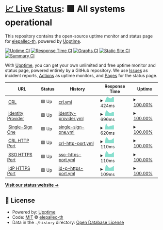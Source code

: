 # [📈 Live Status](https://elepallec-th.github.io/upptime): <!--live status--> **🟩 All systems operational**

This repository contains the open-source uptime monitor and status page for [elepallec-th](https://elepallec-th.github.io/upptime), powered by [Upptime](https://github.com/upptime/upptime).

[![Uptime CI](https://github.com/elepallec-th/upptime/workflows/Uptime%20CI/badge.svg)](https://github.com/elepallec-th/upptime/actions?query=workflow%3A%22Uptime+CI%22)
[![Response Time CI](https://github.com/elepallec-th/upptime/workflows/Response%20Time%20CI/badge.svg)](https://github.com/elepallec-th/upptime/actions?query=workflow%3A%22Response+Time+CI%22)
[![Graphs CI](https://github.com/elepallec-th/upptime/workflows/Graphs%20CI/badge.svg)](https://github.com/elepallec-th/upptime/actions?query=workflow%3A%22Graphs+CI%22)
[![Static Site CI](https://github.com/elepallec-th/upptime/workflows/Static%20Site%20CI/badge.svg)](https://github.com/elepallec-th/upptime/actions?query=workflow%3A%22Static+Site+CI%22)
[![Summary CI](https://github.com/elepallec-th/upptime/workflows/Summary%20CI/badge.svg)](https://github.com/elepallec-th/upptime/actions?query=workflow%3A%22Summary+CI%22)

With [Upptime](https://upptime.js.org), you can get your own unlimited and free uptime monitor and status page, powered entirely by a GitHub repository. We use [Issues](https://github.com/elepallec-th/upptime/issues) as incident reports, [Actions](https://github.com/elepallec-th/upptime/actions) as uptime monitors, and [Pages](https://elepallec-th.github.io/upptime) for the status page.

<!--start: status pages-->
<!-- This summary is generated by Upptime (https://github.com/upptime/upptime) -->
<!-- Do not edit this manually, your changes will be overwritten -->
<!-- prettier-ignore -->
| URL | Status | History | Response Time | Uptime |
| --- | ------ | ------- | ------------- | ------ |
| <img alt="" src="https://favicons.githubusercontent.com/crl.thalesgroup.com" height="13"> [CRL](http://crl.thalesgroup.com) | 🟩 Up | [crl.yml](https://github.com/elepallec-th/upptime/commits/HEAD/history/crl.yml) | <details><summary><img alt="Response time graph" src="./graphs/crl/response-time-week.png" height="20"> 424ms</summary><br><a href="https://elepallec-th.github.io/upptime/history/crl"><img alt="Response time 493" src="https://img.shields.io/endpoint?url=https%3A%2F%2Fraw.githubusercontent.com%2Felepallec-th%2Fupptime%2FHEAD%2Fapi%2Fcrl%2Fresponse-time.json"></a><br><a href="https://elepallec-th.github.io/upptime/history/crl"><img alt="24-hour response time 333" src="https://img.shields.io/endpoint?url=https%3A%2F%2Fraw.githubusercontent.com%2Felepallec-th%2Fupptime%2FHEAD%2Fapi%2Fcrl%2Fresponse-time-day.json"></a><br><a href="https://elepallec-th.github.io/upptime/history/crl"><img alt="7-day response time 424" src="https://img.shields.io/endpoint?url=https%3A%2F%2Fraw.githubusercontent.com%2Felepallec-th%2Fupptime%2FHEAD%2Fapi%2Fcrl%2Fresponse-time-week.json"></a><br><a href="https://elepallec-th.github.io/upptime/history/crl"><img alt="30-day response time 414" src="https://img.shields.io/endpoint?url=https%3A%2F%2Fraw.githubusercontent.com%2Felepallec-th%2Fupptime%2FHEAD%2Fapi%2Fcrl%2Fresponse-time-month.json"></a><br><a href="https://elepallec-th.github.io/upptime/history/crl"><img alt="1-year response time 493" src="https://img.shields.io/endpoint?url=https%3A%2F%2Fraw.githubusercontent.com%2Felepallec-th%2Fupptime%2FHEAD%2Fapi%2Fcrl%2Fresponse-time-year.json"></a></details> | <details><summary><a href="https://elepallec-th.github.io/upptime/history/crl">100.00%</a></summary><a href="https://elepallec-th.github.io/upptime/history/crl"><img alt="All-time uptime 99.96%" src="https://img.shields.io/endpoint?url=https%3A%2F%2Fraw.githubusercontent.com%2Felepallec-th%2Fupptime%2FHEAD%2Fapi%2Fcrl%2Fuptime.json"></a><br><a href="https://elepallec-th.github.io/upptime/history/crl"><img alt="24-hour uptime 100.00%" src="https://img.shields.io/endpoint?url=https%3A%2F%2Fraw.githubusercontent.com%2Felepallec-th%2Fupptime%2FHEAD%2Fapi%2Fcrl%2Fuptime-day.json"></a><br><a href="https://elepallec-th.github.io/upptime/history/crl"><img alt="7-day uptime 100.00%" src="https://img.shields.io/endpoint?url=https%3A%2F%2Fraw.githubusercontent.com%2Felepallec-th%2Fupptime%2FHEAD%2Fapi%2Fcrl%2Fuptime-week.json"></a><br><a href="https://elepallec-th.github.io/upptime/history/crl"><img alt="30-day uptime 100.00%" src="https://img.shields.io/endpoint?url=https%3A%2F%2Fraw.githubusercontent.com%2Felepallec-th%2Fupptime%2FHEAD%2Fapi%2Fcrl%2Fuptime-month.json"></a><br><a href="https://elepallec-th.github.io/upptime/history/crl"><img alt="1-year uptime 99.96%" src="https://img.shields.io/endpoint?url=https%3A%2F%2Fraw.githubusercontent.com%2Felepallec-th%2Fupptime%2FHEAD%2Fapi%2Fcrl%2Fuptime-year.json"></a></details>
| <img alt="" src="https://favicons.githubusercontent.com/sso-idp.thalesgroup.com" height="13"> [Identity Provider](https://sso-idp.thalesgroup.com) | 🟩 Up | [identity-provider.yml](https://github.com/elepallec-th/upptime/commits/HEAD/history/identity-provider.yml) | <details><summary><img alt="Response time graph" src="./graphs/identity-provider/response-time-week.png" height="20"> 696ms</summary><br><a href="https://elepallec-th.github.io/upptime/history/identity-provider"><img alt="Response time 1162" src="https://img.shields.io/endpoint?url=https%3A%2F%2Fraw.githubusercontent.com%2Felepallec-th%2Fupptime%2FHEAD%2Fapi%2Fidentity-provider%2Fresponse-time.json"></a><br><a href="https://elepallec-th.github.io/upptime/history/identity-provider"><img alt="24-hour response time 701" src="https://img.shields.io/endpoint?url=https%3A%2F%2Fraw.githubusercontent.com%2Felepallec-th%2Fupptime%2FHEAD%2Fapi%2Fidentity-provider%2Fresponse-time-day.json"></a><br><a href="https://elepallec-th.github.io/upptime/history/identity-provider"><img alt="7-day response time 696" src="https://img.shields.io/endpoint?url=https%3A%2F%2Fraw.githubusercontent.com%2Felepallec-th%2Fupptime%2FHEAD%2Fapi%2Fidentity-provider%2Fresponse-time-week.json"></a><br><a href="https://elepallec-th.github.io/upptime/history/identity-provider"><img alt="30-day response time 757" src="https://img.shields.io/endpoint?url=https%3A%2F%2Fraw.githubusercontent.com%2Felepallec-th%2Fupptime%2FHEAD%2Fapi%2Fidentity-provider%2Fresponse-time-month.json"></a><br><a href="https://elepallec-th.github.io/upptime/history/identity-provider"><img alt="1-year response time 1162" src="https://img.shields.io/endpoint?url=https%3A%2F%2Fraw.githubusercontent.com%2Felepallec-th%2Fupptime%2FHEAD%2Fapi%2Fidentity-provider%2Fresponse-time-year.json"></a></details> | <details><summary><a href="https://elepallec-th.github.io/upptime/history/identity-provider">100.00%</a></summary><a href="https://elepallec-th.github.io/upptime/history/identity-provider"><img alt="All-time uptime 99.46%" src="https://img.shields.io/endpoint?url=https%3A%2F%2Fraw.githubusercontent.com%2Felepallec-th%2Fupptime%2FHEAD%2Fapi%2Fidentity-provider%2Fuptime.json"></a><br><a href="https://elepallec-th.github.io/upptime/history/identity-provider"><img alt="24-hour uptime 100.00%" src="https://img.shields.io/endpoint?url=https%3A%2F%2Fraw.githubusercontent.com%2Felepallec-th%2Fupptime%2FHEAD%2Fapi%2Fidentity-provider%2Fuptime-day.json"></a><br><a href="https://elepallec-th.github.io/upptime/history/identity-provider"><img alt="7-day uptime 100.00%" src="https://img.shields.io/endpoint?url=https%3A%2F%2Fraw.githubusercontent.com%2Felepallec-th%2Fupptime%2FHEAD%2Fapi%2Fidentity-provider%2Fuptime-week.json"></a><br><a href="https://elepallec-th.github.io/upptime/history/identity-provider"><img alt="30-day uptime 100.00%" src="https://img.shields.io/endpoint?url=https%3A%2F%2Fraw.githubusercontent.com%2Felepallec-th%2Fupptime%2FHEAD%2Fapi%2Fidentity-provider%2Fuptime-month.json"></a><br><a href="https://elepallec-th.github.io/upptime/history/identity-provider"><img alt="1-year uptime 99.46%" src="https://img.shields.io/endpoint?url=https%3A%2F%2Fraw.githubusercontent.com%2Felepallec-th%2Fupptime%2FHEAD%2Fapi%2Fidentity-provider%2Fuptime-year.json"></a></details>
| <img alt="" src="https://favicons.githubusercontent.com/websso.online.thalesgroup.com" height="13"> [Single-Sign One](https://websso.online.thalesgroup.com/login/websso_login_unique.pl) | 🟩 Up | [single-sign-one.yml](https://github.com/elepallec-th/upptime/commits/HEAD/history/single-sign-one.yml) | <details><summary><img alt="Response time graph" src="./graphs/single-sign-one/response-time-week.png" height="20"> 620ms</summary><br><a href="https://elepallec-th.github.io/upptime/history/single-sign-one"><img alt="Response time 887" src="https://img.shields.io/endpoint?url=https%3A%2F%2Fraw.githubusercontent.com%2Felepallec-th%2Fupptime%2FHEAD%2Fapi%2Fsingle-sign-one%2Fresponse-time.json"></a><br><a href="https://elepallec-th.github.io/upptime/history/single-sign-one"><img alt="24-hour response time 820" src="https://img.shields.io/endpoint?url=https%3A%2F%2Fraw.githubusercontent.com%2Felepallec-th%2Fupptime%2FHEAD%2Fapi%2Fsingle-sign-one%2Fresponse-time-day.json"></a><br><a href="https://elepallec-th.github.io/upptime/history/single-sign-one"><img alt="7-day response time 620" src="https://img.shields.io/endpoint?url=https%3A%2F%2Fraw.githubusercontent.com%2Felepallec-th%2Fupptime%2FHEAD%2Fapi%2Fsingle-sign-one%2Fresponse-time-week.json"></a><br><a href="https://elepallec-th.github.io/upptime/history/single-sign-one"><img alt="30-day response time 642" src="https://img.shields.io/endpoint?url=https%3A%2F%2Fraw.githubusercontent.com%2Felepallec-th%2Fupptime%2FHEAD%2Fapi%2Fsingle-sign-one%2Fresponse-time-month.json"></a><br><a href="https://elepallec-th.github.io/upptime/history/single-sign-one"><img alt="1-year response time 887" src="https://img.shields.io/endpoint?url=https%3A%2F%2Fraw.githubusercontent.com%2Felepallec-th%2Fupptime%2FHEAD%2Fapi%2Fsingle-sign-one%2Fresponse-time-year.json"></a></details> | <details><summary><a href="https://elepallec-th.github.io/upptime/history/single-sign-one">100.00%</a></summary><a href="https://elepallec-th.github.io/upptime/history/single-sign-one"><img alt="All-time uptime 99.61%" src="https://img.shields.io/endpoint?url=https%3A%2F%2Fraw.githubusercontent.com%2Felepallec-th%2Fupptime%2FHEAD%2Fapi%2Fsingle-sign-one%2Fuptime.json"></a><br><a href="https://elepallec-th.github.io/upptime/history/single-sign-one"><img alt="24-hour uptime 100.00%" src="https://img.shields.io/endpoint?url=https%3A%2F%2Fraw.githubusercontent.com%2Felepallec-th%2Fupptime%2FHEAD%2Fapi%2Fsingle-sign-one%2Fuptime-day.json"></a><br><a href="https://elepallec-th.github.io/upptime/history/single-sign-one"><img alt="7-day uptime 100.00%" src="https://img.shields.io/endpoint?url=https%3A%2F%2Fraw.githubusercontent.com%2Felepallec-th%2Fupptime%2FHEAD%2Fapi%2Fsingle-sign-one%2Fuptime-week.json"></a><br><a href="https://elepallec-th.github.io/upptime/history/single-sign-one"><img alt="30-day uptime 100.00%" src="https://img.shields.io/endpoint?url=https%3A%2F%2Fraw.githubusercontent.com%2Felepallec-th%2Fupptime%2FHEAD%2Fapi%2Fsingle-sign-one%2Fuptime-month.json"></a><br><a href="https://elepallec-th.github.io/upptime/history/single-sign-one"><img alt="1-year uptime 99.61%" src="https://img.shields.io/endpoint?url=https%3A%2F%2Fraw.githubusercontent.com%2Felepallec-th%2Fupptime%2FHEAD%2Fapi%2Fsingle-sign-one%2Fuptime-year.json"></a></details>
| <img alt="" src="https://favicons.githubusercontent.com/null" height="13"> [CRL HTTP Port](192.54.144.100) | 🟩 Up | [crl-http-port.yml](https://github.com/elepallec-th/upptime/commits/HEAD/history/crl-http-port.yml) | <details><summary><img alt="Response time graph" src="./graphs/crl-http-port/response-time-week.png" height="20"> 110ms</summary><br><a href="https://elepallec-th.github.io/upptime/history/crl-http-port"><img alt="Response time 118" src="https://img.shields.io/endpoint?url=https%3A%2F%2Fraw.githubusercontent.com%2Felepallec-th%2Fupptime%2FHEAD%2Fapi%2Fcrl-http-port%2Fresponse-time.json"></a><br><a href="https://elepallec-th.github.io/upptime/history/crl-http-port"><img alt="24-hour response time 153" src="https://img.shields.io/endpoint?url=https%3A%2F%2Fraw.githubusercontent.com%2Felepallec-th%2Fupptime%2FHEAD%2Fapi%2Fcrl-http-port%2Fresponse-time-day.json"></a><br><a href="https://elepallec-th.github.io/upptime/history/crl-http-port"><img alt="7-day response time 110" src="https://img.shields.io/endpoint?url=https%3A%2F%2Fraw.githubusercontent.com%2Felepallec-th%2Fupptime%2FHEAD%2Fapi%2Fcrl-http-port%2Fresponse-time-week.json"></a><br><a href="https://elepallec-th.github.io/upptime/history/crl-http-port"><img alt="30-day response time 123" src="https://img.shields.io/endpoint?url=https%3A%2F%2Fraw.githubusercontent.com%2Felepallec-th%2Fupptime%2FHEAD%2Fapi%2Fcrl-http-port%2Fresponse-time-month.json"></a><br><a href="https://elepallec-th.github.io/upptime/history/crl-http-port"><img alt="1-year response time 118" src="https://img.shields.io/endpoint?url=https%3A%2F%2Fraw.githubusercontent.com%2Felepallec-th%2Fupptime%2FHEAD%2Fapi%2Fcrl-http-port%2Fresponse-time-year.json"></a></details> | <details><summary><a href="https://elepallec-th.github.io/upptime/history/crl-http-port">100.00%</a></summary><a href="https://elepallec-th.github.io/upptime/history/crl-http-port"><img alt="All-time uptime 100.00%" src="https://img.shields.io/endpoint?url=https%3A%2F%2Fraw.githubusercontent.com%2Felepallec-th%2Fupptime%2FHEAD%2Fapi%2Fcrl-http-port%2Fuptime.json"></a><br><a href="https://elepallec-th.github.io/upptime/history/crl-http-port"><img alt="24-hour uptime 100.00%" src="https://img.shields.io/endpoint?url=https%3A%2F%2Fraw.githubusercontent.com%2Felepallec-th%2Fupptime%2FHEAD%2Fapi%2Fcrl-http-port%2Fuptime-day.json"></a><br><a href="https://elepallec-th.github.io/upptime/history/crl-http-port"><img alt="7-day uptime 100.00%" src="https://img.shields.io/endpoint?url=https%3A%2F%2Fraw.githubusercontent.com%2Felepallec-th%2Fupptime%2FHEAD%2Fapi%2Fcrl-http-port%2Fuptime-week.json"></a><br><a href="https://elepallec-th.github.io/upptime/history/crl-http-port"><img alt="30-day uptime 100.00%" src="https://img.shields.io/endpoint?url=https%3A%2F%2Fraw.githubusercontent.com%2Felepallec-th%2Fupptime%2FHEAD%2Fapi%2Fcrl-http-port%2Fuptime-month.json"></a><br><a href="https://elepallec-th.github.io/upptime/history/crl-http-port"><img alt="1-year uptime 100.00%" src="https://img.shields.io/endpoint?url=https%3A%2F%2Fraw.githubusercontent.com%2Felepallec-th%2Fupptime%2FHEAD%2Fapi%2Fcrl-http-port%2Fuptime-year.json"></a></details>
| <img alt="" src="https://favicons.githubusercontent.com/null" height="13"> [SSO HTTPS Port](192.54.144.12) | 🟩 Up | [sso-https-port.yml](https://github.com/elepallec-th/upptime/commits/HEAD/history/sso-https-port.yml) | <details><summary><img alt="Response time graph" src="./graphs/sso-https-port/response-time-week.png" height="20"> 110ms</summary><br><a href="https://elepallec-th.github.io/upptime/history/sso-https-port"><img alt="Response time 118" src="https://img.shields.io/endpoint?url=https%3A%2F%2Fraw.githubusercontent.com%2Felepallec-th%2Fupptime%2FHEAD%2Fapi%2Fsso-https-port%2Fresponse-time.json"></a><br><a href="https://elepallec-th.github.io/upptime/history/sso-https-port"><img alt="24-hour response time 151" src="https://img.shields.io/endpoint?url=https%3A%2F%2Fraw.githubusercontent.com%2Felepallec-th%2Fupptime%2FHEAD%2Fapi%2Fsso-https-port%2Fresponse-time-day.json"></a><br><a href="https://elepallec-th.github.io/upptime/history/sso-https-port"><img alt="7-day response time 110" src="https://img.shields.io/endpoint?url=https%3A%2F%2Fraw.githubusercontent.com%2Felepallec-th%2Fupptime%2FHEAD%2Fapi%2Fsso-https-port%2Fresponse-time-week.json"></a><br><a href="https://elepallec-th.github.io/upptime/history/sso-https-port"><img alt="30-day response time 123" src="https://img.shields.io/endpoint?url=https%3A%2F%2Fraw.githubusercontent.com%2Felepallec-th%2Fupptime%2FHEAD%2Fapi%2Fsso-https-port%2Fresponse-time-month.json"></a><br><a href="https://elepallec-th.github.io/upptime/history/sso-https-port"><img alt="1-year response time 118" src="https://img.shields.io/endpoint?url=https%3A%2F%2Fraw.githubusercontent.com%2Felepallec-th%2Fupptime%2FHEAD%2Fapi%2Fsso-https-port%2Fresponse-time-year.json"></a></details> | <details><summary><a href="https://elepallec-th.github.io/upptime/history/sso-https-port">100.00%</a></summary><a href="https://elepallec-th.github.io/upptime/history/sso-https-port"><img alt="All-time uptime 100.00%" src="https://img.shields.io/endpoint?url=https%3A%2F%2Fraw.githubusercontent.com%2Felepallec-th%2Fupptime%2FHEAD%2Fapi%2Fsso-https-port%2Fuptime.json"></a><br><a href="https://elepallec-th.github.io/upptime/history/sso-https-port"><img alt="24-hour uptime 100.00%" src="https://img.shields.io/endpoint?url=https%3A%2F%2Fraw.githubusercontent.com%2Felepallec-th%2Fupptime%2FHEAD%2Fapi%2Fsso-https-port%2Fuptime-day.json"></a><br><a href="https://elepallec-th.github.io/upptime/history/sso-https-port"><img alt="7-day uptime 100.00%" src="https://img.shields.io/endpoint?url=https%3A%2F%2Fraw.githubusercontent.com%2Felepallec-th%2Fupptime%2FHEAD%2Fapi%2Fsso-https-port%2Fuptime-week.json"></a><br><a href="https://elepallec-th.github.io/upptime/history/sso-https-port"><img alt="30-day uptime 100.00%" src="https://img.shields.io/endpoint?url=https%3A%2F%2Fraw.githubusercontent.com%2Felepallec-th%2Fupptime%2FHEAD%2Fapi%2Fsso-https-port%2Fuptime-month.json"></a><br><a href="https://elepallec-th.github.io/upptime/history/sso-https-port"><img alt="1-year uptime 100.00%" src="https://img.shields.io/endpoint?url=https%3A%2F%2Fraw.githubusercontent.com%2Felepallec-th%2Fupptime%2FHEAD%2Fapi%2Fsso-https-port%2Fuptime-year.json"></a></details>
| <img alt="" src="https://favicons.githubusercontent.com/null" height="13"> [IdP HTTPS Port](192.54.144.69) | 🟩 Up | [id-p-https-port.yml](https://github.com/elepallec-th/upptime/commits/HEAD/history/id-p-https-port.yml) | <details><summary><img alt="Response time graph" src="./graphs/id-p-https-port/response-time-week.png" height="20"> 109ms</summary><br><a href="https://elepallec-th.github.io/upptime/history/id-p-https-port"><img alt="Response time 118" src="https://img.shields.io/endpoint?url=https%3A%2F%2Fraw.githubusercontent.com%2Felepallec-th%2Fupptime%2FHEAD%2Fapi%2Fid-p-https-port%2Fresponse-time.json"></a><br><a href="https://elepallec-th.github.io/upptime/history/id-p-https-port"><img alt="24-hour response time 151" src="https://img.shields.io/endpoint?url=https%3A%2F%2Fraw.githubusercontent.com%2Felepallec-th%2Fupptime%2FHEAD%2Fapi%2Fid-p-https-port%2Fresponse-time-day.json"></a><br><a href="https://elepallec-th.github.io/upptime/history/id-p-https-port"><img alt="7-day response time 109" src="https://img.shields.io/endpoint?url=https%3A%2F%2Fraw.githubusercontent.com%2Felepallec-th%2Fupptime%2FHEAD%2Fapi%2Fid-p-https-port%2Fresponse-time-week.json"></a><br><a href="https://elepallec-th.github.io/upptime/history/id-p-https-port"><img alt="30-day response time 123" src="https://img.shields.io/endpoint?url=https%3A%2F%2Fraw.githubusercontent.com%2Felepallec-th%2Fupptime%2FHEAD%2Fapi%2Fid-p-https-port%2Fresponse-time-month.json"></a><br><a href="https://elepallec-th.github.io/upptime/history/id-p-https-port"><img alt="1-year response time 118" src="https://img.shields.io/endpoint?url=https%3A%2F%2Fraw.githubusercontent.com%2Felepallec-th%2Fupptime%2FHEAD%2Fapi%2Fid-p-https-port%2Fresponse-time-year.json"></a></details> | <details><summary><a href="https://elepallec-th.github.io/upptime/history/id-p-https-port">100.00%</a></summary><a href="https://elepallec-th.github.io/upptime/history/id-p-https-port"><img alt="All-time uptime 100.00%" src="https://img.shields.io/endpoint?url=https%3A%2F%2Fraw.githubusercontent.com%2Felepallec-th%2Fupptime%2FHEAD%2Fapi%2Fid-p-https-port%2Fuptime.json"></a><br><a href="https://elepallec-th.github.io/upptime/history/id-p-https-port"><img alt="24-hour uptime 100.00%" src="https://img.shields.io/endpoint?url=https%3A%2F%2Fraw.githubusercontent.com%2Felepallec-th%2Fupptime%2FHEAD%2Fapi%2Fid-p-https-port%2Fuptime-day.json"></a><br><a href="https://elepallec-th.github.io/upptime/history/id-p-https-port"><img alt="7-day uptime 100.00%" src="https://img.shields.io/endpoint?url=https%3A%2F%2Fraw.githubusercontent.com%2Felepallec-th%2Fupptime%2FHEAD%2Fapi%2Fid-p-https-port%2Fuptime-week.json"></a><br><a href="https://elepallec-th.github.io/upptime/history/id-p-https-port"><img alt="30-day uptime 100.00%" src="https://img.shields.io/endpoint?url=https%3A%2F%2Fraw.githubusercontent.com%2Felepallec-th%2Fupptime%2FHEAD%2Fapi%2Fid-p-https-port%2Fuptime-month.json"></a><br><a href="https://elepallec-th.github.io/upptime/history/id-p-https-port"><img alt="1-year uptime 100.00%" src="https://img.shields.io/endpoint?url=https%3A%2F%2Fraw.githubusercontent.com%2Felepallec-th%2Fupptime%2FHEAD%2Fapi%2Fid-p-https-port%2Fuptime-year.json"></a></details>

<!--end: status pages-->

[**Visit our status website →**](https://elepallec-th.github.io/upptime)

## 📄 License

- Powered by: [Upptime](https://github.com/upptime/upptime)
- Code: [MIT](./LICENSE) © [elepallec-th](https://elepallec-th.github.io/upptime)
- Data in the `./history` directory: [Open Database License](https://opendatacommons.org/licenses/odbl/1-0/)
